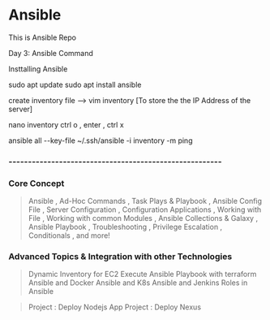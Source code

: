 # Ansible
This is Ansible Repo

Day 3:
Ansible Command


Insttalling Ansible

sudo apt update
sudo apt install ansible

create inventory file --> vim inventory [To store the the IP Address of the server] 

nano inventory  ctrl o , enter , ctrl x

ansible all --key-file ~/.ssh/ansible -i inventory -m ping



### -------------------------------------------------------
### Core Concept
> Ansible , 
> Ad-Hoc Commands ,
> Task Plays & Playbook , 
> Ansible Config File , 
> Server Configuration , 
> Configuration Applications , 
> Working with File , 
> Working with common Modules , 
> Ansible Collections & Galaxy ,
> Ansible Playbook , 
> Troubleshooting , 
> Privilege Escalation , 
> Conditionals , and more!

### Advanced Topics & Integration with other Technologies

> Dynamic Inventory for EC2
> Execute Ansible Playbook with terraform
> Ansible and Docker
> Ansible and K8s
> Ansible and Jenkins
> Roles in Ansible 

> Project : Deploy Nodejs App
> Project : Deploy Nexus


